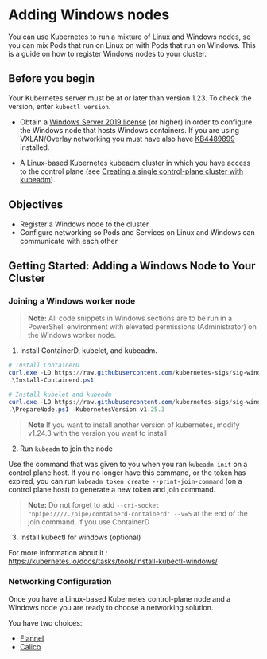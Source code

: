 
# Adding Windows nodes

You can use Kubernetes to run a mixture of Linux and Windows nodes, so you can mix Pods that run on Linux on with Pods that run on Windows. This is a guide on how to register Windows nodes to your cluster.

## Before you begin

Your Kubernetes server must be at or later than version 1.23. To check the version, enter `kubectl version`.

- Obtain a [Windows Server 2019 license](https://www.microsoft.com/en-us/cloud-platform/windows-server-pricing) (or higher) in order to configure the Windows node that hosts Windows containers. If you are using VXLAN/Overlay networking you must have also have [KB4489899](https://support.microsoft.com/help/4489899) installed.

- A Linux-based Kubernetes kubeadm cluster in which you have access to the control plane (see [Creating a single control-plane cluster with kubeadm](https://kubernetes-docsy-staging.netlify.app/docs/setup/production-environment/tools/kubeadm/create-cluster-kubeadm/)).

## Objectives

- Register a Windows node to the cluster
- Configure networking so Pods and Services on Linux and Windows can communicate with each other

## Getting Started: Adding a Windows Node to Your Cluster

### Joining a Windows worker node

> **Note:** All code snippets in Windows sections are to be run in a PowerShell environment with elevated permissions (Administrator) on the Windows worker node.

1. Install ContainerD, kubelet, and kubeadm.

```PowerShell
# Install ContainerD
curl.exe -LO https://raw.githubusercontent.com/kubernetes-sigs/sig-windows-tools/master/hostprocess/Install-Containerd.ps1
.\Install-Containerd.ps1

# Install kubelet and kubeadm
curl.exe -LO https://raw.githubusercontent.com/kubernetes-sigs/sig-windows-tools/master/hostprocess/PrepareNode.ps1
.\PrepareNode.ps1 -KubernetesVersion v1.25.3
```

> **Note** If you want to install another version of kubernetes, modify v1.24.3 with the version you want to install

2. Run `kubeadm` to join the node

Use the command that was given to you when you ran `kubeadm init` on a control plane host. If you no longer have this command, or the token has expired, you can run `kubeadm token create --print-join-command` (on a control plane host) to generate a new token and join command.

> **Note:** Do not forget to add `--cri-socket "npipe:////./pipe/containerd-containerd" --v=5` at the end of the join command, if you use ContainerD

3. Install kubectl for windows (optional)

For more information about it : https://kubernetes.io/docs/tasks/tools/install-kubectl-windows/

### Networking Configuration

Once you have a Linux-based Kubernetes control-plane node and a Windows node you are ready to choose a networking solution.

You have two choices:

- [Flannel](flannel.md)
- [Calico](calico.md)
